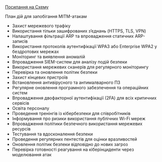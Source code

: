 [Посилання на Схему](https://excalidraw.com/#json=Pb87_BqIaetfVergbbHjH,_eHOOfMLH32h2TLWvnp1Xw)

План дій для запобігання MITM-атакам
+ Захист мережевого трафіку
+ Використання тільки зашифрованих з’єднань (HTTPS, TLS, VPN)
+ Налаштування фільтрації ARP та впровадження статичних ARP-записів
+ Використання протоколів аутентифікації WPA3 або Enterprise WPA2 у бездротових мережах
+ Моніторинг та виявлення аномалій
+ Впровадження SIEM-систем для аналізу подій безпеки
+ Використання мережевих сканерів для регулярного моніторингу
+ Перевірка та оновлення політик безпеки
+ Захист кінцевих пристроїв
+ Встановлення антивірусного та антималварного ПЗ
+ Регулярне оновлення програмного забезпечення та операційних систем
+ Впровадження двофакторної аутентифікації (2FA) для всіх критичних сервісів
+ Освіта персоналу
+ Проведення тренінгів із кібербезпеки для співробітників
+ Інформування про ризики використання публічних Wi-Fi мереж
+ Впровадження політики безпечного використання мережевих ресурсів
+ Тестування та вдосконалення безпеки
+ Проведення регулярних пентестів для оцінки вразливостей
+ Оновлення політик безпеки відповідно до нових загроз
+ Перевірка готовності реагування на кіберінциденти через моделювання атак